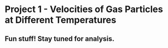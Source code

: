 # Project 1 - Velocities of Gas Particles at Different Temperatures
## Fun stuff! Stay tuned for analysis.
